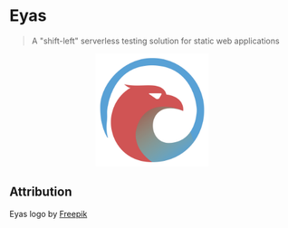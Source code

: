 # Eyas
>
> A "shift-left" serverless testing solution for static web applications

<p align="center">
	<a href="https://cycosoft.com/">
		<img src="./_design/eyas-logo.svg" alt="Eyas Logo" style="max-width: 200px;">
	</a>
</p>

## Attribution

Eyas logo by [Freepik](https://www.freepik.com/free-vector/eagle-logo-design-template_45007164.htm)

